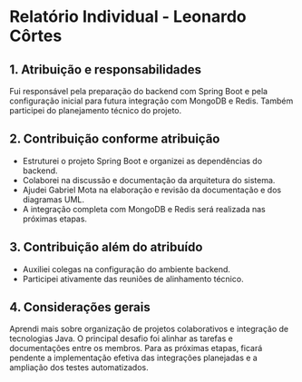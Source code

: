 # Relatório Individual - Leonardo Côrtes

## 1. Atribuição e responsabilidades
Fui responsável pela preparação do backend com Spring Boot e pela configuração inicial para futura integração com MongoDB e Redis. Também participei do planejamento técnico do projeto.

## 2. Contribuição conforme atribuição
- Estruturei o projeto Spring Boot e organizei as dependências do backend.
- Colaborei na discussão e documentação da arquitetura do sistema.
- Ajudei Gabriel Mota na elaboração e revisão da documentação e dos diagramas UML.
- A integração completa com MongoDB e Redis será realizada nas próximas etapas.

## 3. Contribuição além do atribuído
- Auxiliei colegas na configuração do ambiente backend.
- Participei ativamente das reuniões de alinhamento técnico.

## 4. Considerações gerais
Aprendi mais sobre organização de projetos colaborativos e integração de tecnologias Java. O principal desafio foi alinhar as tarefas e documentações entre os membros. Para as próximas etapas, ficará pendente a implementação efetiva das integrações planejadas e a ampliação dos testes automatizados.
